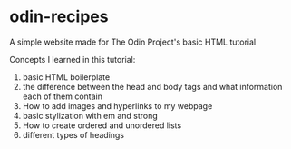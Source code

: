 # odin-recipes

A simple website made for The Odin Project's basic HTML tutorial

Concepts I learned in this tutorial: 
1) basic HTML boilerplate 
2) the difference between the head and body tags and what information each of them contain
3) How to add images and hyperlinks to my webpage
4) basic stylization with em and strong
5) How to create ordered and unordered lists 
6) different types of headings